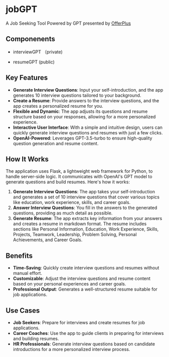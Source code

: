 # jobGPT
A Job Seeking Tool Powered by GPT presented by [OfferPlus](https://offersplus.xyz)

## Componenents

- interviewGPT （private)

- resumeGPT (public)

## Key Features
- **Generate Interview Questions**: Input your self-introduction, and the app generates 10 interview questions tailored to your background.
- **Create a Resume**: Provide answers to the interview questions, and the app creates a personalized resume for you.
- **Flexible and Dynamic**: The app adjusts its questions and resume structure based on your responses, allowing for a more personalized experience.
- **Interactive User Interface**: With a simple and intuitive design, users can quickly generate interview questions and resumes with just a few clicks.
- **OpenAI-Powered**: Leverages GPT-3.5-turbo to ensure high-quality question generation and resume content.

## How It Works
The application uses Flask, a lightweight web framework for Python, to handle server-side logic. It communicates with OpenAI's GPT model to generate questions and build resumes. Here's how it works:
1. **Generate Interview Questions**: The app takes your self-introduction and generates a set of 10 interview questions that cover various topics like education, work experience, skills, and career goals.
2. **Answer Interview Questions**: You fill in the answers to the generated questions, providing as much detail as possible.
3. **Generate Resume**: The app extracts key information from your answers and creates a resume in markdown format. The resume includes sections like Personal Information, Education, Work Experience, Skills, Projects, Teamwork, Leadership, Problem Solving, Personal Achievements, and Career Goals.

## Benefits
- **Time-Saving**: Quickly create interview questions and resumes without manual effort.
- **Customizable**: Adjust the interview questions and resume content based on your personal experiences and career goals.
- **Professional Output**: Generates a well-structured resume suitable for job applications.

## Use Cases
- **Job Seekers**: Prepare for interviews and create resumes for job applications.
- **Career Coaches**: Use the app to guide clients in preparing for interviews and building resumes.
- **HR Professionals**: Generate interview questions based on candidate introductions for a more personalized interview process.

